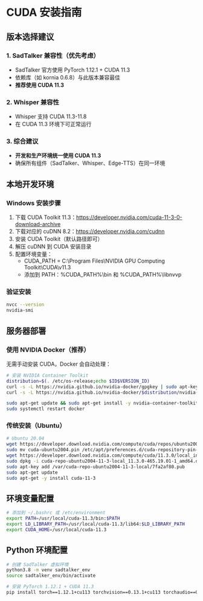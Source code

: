 # CUDA 安装指南

## 版本选择建议

### 1. SadTalker 兼容性（优先考虑）
- SadTalker 官方使用 PyTorch 1.12.1 + CUDA 11.3
- 依赖库（如 kornia 0.6.8）与此版本兼容最佳
- **推荐使用 CUDA 11.3**

### 2. Whisper 兼容性
- Whisper 支持 CUDA 11.3-11.8
- 在 CUDA 11.3 环境下可正常运行

### 3. 综合建议
- **开发和生产环境统一使用 CUDA 11.3**
- 确保所有组件（SadTalker、Whisper、Edge-TTS）在同一环境

## 本地开发环境

### Windows 安装步骤
1. 下载 CUDA Toolkit 11.3：https://developer.nvidia.com/cuda-11-3-0-download-archive
2. 下载对应的 cuDNN 8.2：https://developer.nvidia.com/cudnn
3. 安装 CUDA Toolkit（默认路径即可）
4. 解压 cuDNN 到 CUDA 安装目录
5. 配置环境变量：
   - CUDA_PATH = C:\Program Files\NVIDIA GPU Computing Toolkit\CUDA\v11.3
   - 添加到 PATH：%CUDA_PATH%\bin 和 %CUDA_PATH%\libnvvp

### 验证安装
```bash
nvcc --version
nvidia-smi
```

## 服务器部署

### 使用 NVIDIA Docker（推荐）
无需手动安装 CUDA，Docker 会自动处理：
```bash
# 安装 NVIDIA Container Toolkit
distribution=$(. /etc/os-release;echo $ID$VERSION_ID)
curl -s -L https://nvidia.github.io/nvidia-docker/gpgkey | sudo apt-key add -
curl -s -L https://nvidia.github.io/nvidia-docker/$distribution/nvidia-docker.list | sudo tee /etc/apt/sources.list.d/nvidia-docker.list

sudo apt-get update && sudo apt-get install -y nvidia-container-toolkit
sudo systemctl restart docker
```

### 传统安装（Ubuntu）
```bash
# Ubuntu 20.04
wget https://developer.download.nvidia.com/compute/cuda/repos/ubuntu2004/x86_64/cuda-ubuntu2004.pin
sudo mv cuda-ubuntu2004.pin /etc/apt/preferences.d/cuda-repository-pin-600
wget https://developer.download.nvidia.com/compute/cuda/11.3.0/local_installers/cuda-repo-ubuntu2004-11-3-local_11.3.0-465.19.01-1_amd64.deb
sudo dpkg -i cuda-repo-ubuntu2004-11-3-local_11.3.0-465.19.01-1_amd64.deb
sudo apt-key add /var/cuda-repo-ubuntu2004-11-3-local/7fa2af80.pub
sudo apt-get update
sudo apt-get -y install cuda-11-3
```

## 环境变量配置
```bash
# 添加到 ~/.bashrc 或 /etc/environment
export PATH=/usr/local/cuda-11.3/bin:$PATH
export LD_LIBRARY_PATH=/usr/local/cuda-11.3/lib64:$LD_LIBRARY_PATH
export CUDA_HOME=/usr/local/cuda-11.3
```

## Python 环境配置
```bash
# 创建 SadTalker 虚拟环境
python3.8 -m venv sadtalker_env
source sadtalker_env/bin/activate

# 安装 PyTorch 1.12.1 + CUDA 11.3
pip install torch==1.12.1+cu113 torchvision==0.13.1+cu113 torchaudio==0.12.1 --extra-index-url https://download.pytorch.org/whl/cu113
```